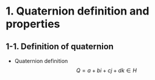 # 1. Quaternion definition and properties
## 1-1. Definition of quaternion
- Quaternion definition 
$${Q = a + bi + cj + dk ∈ H}$$
